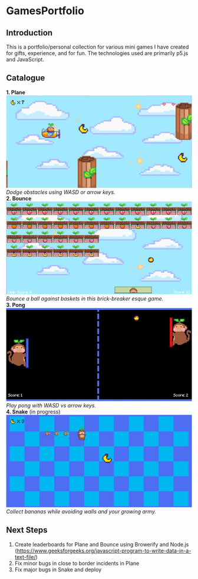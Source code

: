 # GamesPortfolio
## Introduction
This is a portfolio/personal collection for various mini games I have created for gifts, experience, and for fun. The technologies used are primarily p5.js and JavaScript.
## Catalogue
**1. Plane**  
![Screenshot from Plane](https://github.com/mandyschen/GamesPortfolio/blob/main/screenshots/plane.jpg)  
*Dodge obstacles using WASD or arrow keys.*  
**2. Bounce**  
![Screenshot from Plane](https://github.com/mandyschen/GamesPortfolio/blob/main/screenshots/bounce.jpg)  
*Bounce a ball against baskets in this brick-breaker esque game.*  
**3. Pong**  
![Screenshot from Plane](https://github.com/mandyschen/GamesPortfolio/blob/main/screenshots/pong.jpg)   
*Play pong with WASD vs arrow keys.*  
**4. Snake** (in progress)  
![Screenshot from Plane](https://github.com/mandyschen/GamesPortfolio/blob/main/screenshots/snake.jpg)  
*Collect bananas while avoiding walls and your growing army.*  
## Next Steps
1. Create leaderboards for Plane and Bounce using Browerify and Node.js (https://www.geeksforgeeks.org/javascript-program-to-write-data-in-a-text-file/)
2. Fix minor bugs in close to border incidents in Plane
3. Fix major bugs in Snake and deploy
